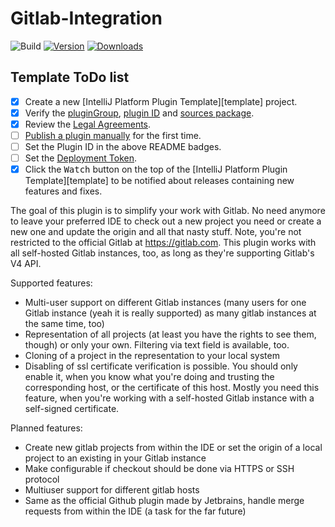 # Gitlab-Integration

![Build](https://github.com/Xeonkryptos/Gitlab-Integration/workflows/Build/badge.svg)
[![Version](https://img.shields.io/jetbrains/plugin/v/PLUGIN_ID.svg)](https://plugins.jetbrains.com/plugin/PLUGIN_ID)
[![Downloads](https://img.shields.io/jetbrains/plugin/d/PLUGIN_ID.svg)](https://plugins.jetbrains.com/plugin/PLUGIN_ID)

## Template ToDo list
- [x] Create a new [IntelliJ Platform Plugin Template][template] project.
- [x] Verify the [pluginGroup](/gradle.properties), [plugin ID](/src/main/resources/META-INF/plugin.xml) and [sources package](/src/main/kotlin).
- [x] Review the [Legal Agreements](https://plugins.jetbrains.com/docs/marketplace/legal-agreements.html).
- [ ] [Publish a plugin manually](https://www.jetbrains.org/intellij/sdk/docs/basics/getting_started/publishing_plugin.html) for the first time.
- [ ] Set the Plugin ID in the above README badges.
- [ ] Set the [Deployment Token](https://plugins.jetbrains.com/docs/marketplace/plugin-upload.html).
- [x] Click the <kbd>Watch</kbd> button on the top of the [IntelliJ Platform Plugin Template][template] to be notified about releases containing new features and fixes.

<!-- Plugin description -->
The goal of this plugin is to simplify your work with Gitlab. No need anymore to leave your preferred IDE to check out a new project you need or create a new one and update the origin and all that
nasty stuff. Note, you're not restricted to the official Gitlab at https://gitlab.com. This plugin works with all self-hosted Gitlab instances, too, as long as they're supporting Gitlab's V4 API.

Supported features:

* Multi-user support on different Gitlab instances (many users for one Gitlab instance (yeah it is really supported) as many gitlab instances at the same time, too)
* Representation of all projects (at least you have the rights to see them, though) or only your own. Filtering via text field is available, too.
* Cloning of a project in the representation to your local system
* Disabling of ssl certificate verification is possible. You should only enable it, when you know what you're doing and trusting the corresponding host, or the certificate of this host. Mostly
  you need this feature, when you're working with a self-hosted Gitlab instance with a self-signed certificate.

Planned features:

* Create new gitlab projects from within the IDE or set the origin of a local project to an existing in your Gitlab instance 
* Make configurable if checkout should be done via HTTPS or SSH protocol
* Multiuser support for different gitlab hosts
* Same as the official Github plugin made by Jetbrains, handle merge requests from within the IDE (a task for the far future)
<!-- Plugin description end -->
